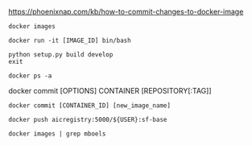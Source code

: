 https://phoenixnap.com/kb/how-to-commit-changes-to-docker-image

  ```
  docker images
  ```
  
  ```
  docker run -it [IMAGE_ID] bin/bash
  ```
  
  ```
  python setup.py build develop
  exit
  ```
  
  ```
  docker ps -a
  ```
  docker commit [OPTIONS] CONTAINER [REPOSITORY[:TAG]]
  ```
  docker commit [CONTAINER_ID] [new_image_name]
  ```
  
  
  ```
  docker push aicregistry:5000/${USER}:sf-base
  ```
  
  
  ```
  docker images | grep mboels
  ```
  
  
